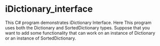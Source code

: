 # iDictionary_interface

This C# program demonstrates iDictionary Interface. Here This program uses both the Dictionary and SortedDictionary types. Suppose that you want to add some functionality that can work on an instance of Dictionary or an instance of SortedDictionary.
